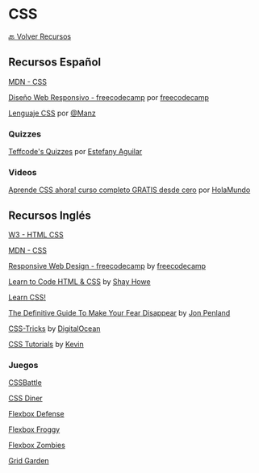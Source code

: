 
# CSS

[🔙 Volver Recursos](https://vanessamarely.github.io/recursos-frontend/)


## Recursos Español

[MDN - CSS](https://developer.mozilla.org/es/docs/Web/CSS)

[Diseño Web Responsivo - freecodecamp](https://www.freecodecamp.org/espanol/learn/responsive-web-design/) por [freecodecamp](https://www.freecodecamp.org)

[Lenguaje CSS](https://lenguajecss.com/css/) por [@Manz](https://twitter.com/Manz) 


### Quizzes

[Teffcode's Quizzes](https://teffcode-community.github.io/quizzes/) por [Estefany Aguilar](https://linktr.ee/teffcode)


### Videos

[Aprende CSS ahora! curso completo GRATIS desde cero](https://www.youtube.com/watch?v=wZniZEbPAzk&ab_channel=HolaMundo) por [HolaMundo](https://www.youtube.com/channel/UC4FHiPgS1KXkUMx3dxBUtPg)


## Recursos Inglés

[W3 - HTML CSS](https://www.w3.org/standards/webdesign/htmlcss)

[MDN - CSS](https://developer.mozilla.org/en-US/docs/Web/CSS)

[Responsive Web Design - freecodecamp](https://www.freecodecamp.org/learn/responsive-web-design/) by [freecodecamp](https://www.freecodecamp.org)

[Learn to Code HTML & CSS](https://learn.shayhowe.com/html-css/) by [Shay Howe](https://twitter.com/shayhowe)

[Learn CSS!](https://web.dev/learn/css/)

[The Definitive Guide To Make Your Fear Disappear](https://html.com/css/) by [Jon Penland](https://html.com/author/jon-penland/)

[CSS-Tricks](https://css-tricks.com/) by [DigitalOcean](https://www.digitalocean.com/)

[CSS Tutorials](https://www.codeanalogies.com/#css) by [Kevin](codeanalogies.com)


### Juegos

[CSSBattle](https://cssbattle.dev/)

[CSS Diner](http://flukeout.github.io)

[Flexbox Defense](http://www.flexboxdefense.com)

[Flexbox Froggy](https://flexboxfroggy.com)

[Flexbox Zombies](https://mastery.games/flexboxzombies/)

[Grid Garden](https://cssgridgarden.com)



